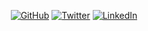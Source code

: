 <p align="center">
	<a href="https://github.com/remyleone"><img src="https://img.shields.io/github/followers/remyleone.svg?label=GitHub&style=social" alt="GitHub"></a>
	<a href="https://twitter.com/remyleone"><img src="https://img.shields.io/twitter/follow/remyleone?label=Twitter&style=social" alt="Twitter"></a>
	<a href="https://www.linkedin.com/in/remyleone"><img src="https://img.shields.io/badge/LinkedIn--_.svg?style=social&logo=linkedin" alt="LinkedIn"></a>
</p>
